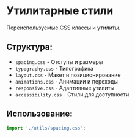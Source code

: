 # Утилитарные стили

Переиспользуемые CSS классы и утилиты.

## Структура:
- `spacing.css` - Отступы и размеры
- `typography.css` - Типографика
- `layout.css` - Макет и позиционирование
- `animations.css` - Анимации и переходы
- `responsive.css` - Адаптивные утилиты
- `accessibility.css` - Стили для доступности

## Использование:
```typescript
import './utils/spacing.css';
```
